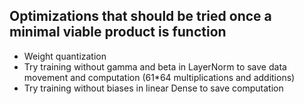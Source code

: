 ## Optimizations that should be tried once a minimal viable product is function
- Weight quantization
- Try training without gamma and beta in LayerNorm to save data movement and computation (61*64 multiplications and additions)
- Try training without biases in linear Dense to save computation
